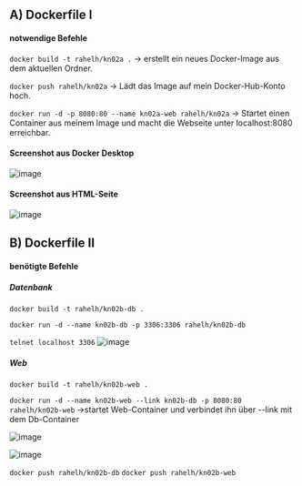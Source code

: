 ## A) Dockerfile I

#### notwendige Befehle


`docker build -t rahelh/kn02a .`
-> erstellt ein neues Docker-Image aus dem aktuellen Ordner.

`docker push rahelh/kn02a`
-> Lädt das Image auf mein Docker-Hub-Konto hoch.

`docker run -d -p 8080:80 --name kn02a-web rahelh/kn02a`
-> Startet einen Container aus meinem Image und macht die Webseite unter localhost:8080 erreichbar.


#### Screenshot aus Docker Desktop
![image](https://github.com/user-attachments/assets/26186983-aac5-46bc-be70-f26c4c429791)


#### Screenshot aus HTML-Seite
![image](https://github.com/user-attachments/assets/5a0a3794-b5ea-42a5-98f9-6b58dc742f77)



## B) Dockerfile II

#### benötigte Befehle
##### Datenbank

`docker build -t rahelh/kn02b-db .`

`docker run -d --name kn02b-db -p 3306:3306 rahelh/kn02b-db`



`telnet localhost 3306`
![image](https://github.com/user-attachments/assets/e82d08be-d4ee-43db-832c-df2efb1a362f)



##### Web

`docker build -t rahelh/kn02b-web .`

`docker run -d --name kn02b-web --link kn02b-db -p 8080:80 rahelh/kn02b-web` ->startet Web-Container und verbindet ihn über --link mit dem Db-Container

![image](https://github.com/user-attachments/assets/7cad6f6e-a62a-4f2f-97cc-152ef23889b0)

![image](https://github.com/user-attachments/assets/73059d65-a223-4296-8eb9-0104d7cb7c5d)

`docker push rahelh/kn02b-db`
`docker push rahelh/kn02b-web`
